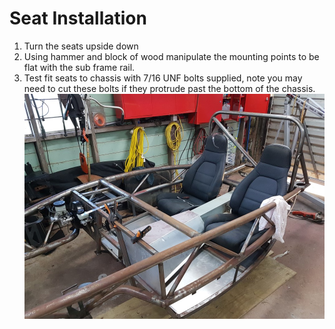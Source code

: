 Seat Installation
===

1.	Turn the seats upside down
2.	Using hammer and block of wood manipulate the mounting points to be flat with the sub frame rail.
3.	Test fit seats to chassis with 7/16 UNF bolts supplied, note you may need to cut these bolts if they protrude past the bottom of the chassis.
![Seats fitted](../images/20160601_161743.jpg)
